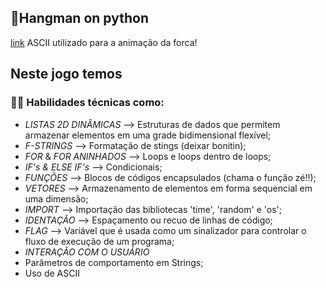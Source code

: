 
## 👾Hangman on python

[link](https://gist.github.com/8510732aa9a80a03c829b09f12e20d9c.git) ASCII utilizado para a animação da forca!


## Neste jogo temos 
### 👨‍💻 Habilidades técnicas como:

- *LISTAS 2D DINÂMICAS* --> Estruturas de dados que permitem armazenar elementos em uma grade bidimensional flexível;
- *F-STRINGS* --> Formatação de stings (deixar bonitin);
- *FOR* & *FOR ANINHADOS* --> Loops e loops dentro de loops;
- *IF's & ELSE IF's* --> Condicionais;
- *FUNÇÕES* --> Blocos de códigos encapsulados (chama o função zé!!);
- *VETORES* --> Armazenamento de elementos em forma sequencial em uma dimensão;
- *IMPORT* --> Importação das bibliotecas 'time', 'random' e 'os';
- *IDENTAÇÃO* --> Espaçamento ou recuo de linhas de código;
- *FLAG* --> Variável que é usada como um sinalizador para controlar o fluxo de execução de um programa;
- *INTERAÇÃO COM O USUÁRIO*
- Parâmetros de comportamento em Strings;
- Uso de ASCII

